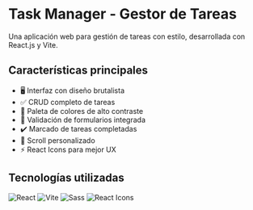 # Task Manager - Gestor de Tareas

Una aplicación web para gestión de tareas con estilo, desarrollada con React.js y Vite.

## Características principales

- 🖥️ Interfaz con diseño brutalista
- ✅ CRUD completo de tareas
- 🎨 Paleta de colores de alto contraste
- 📝 Validación de formularios integrada
- ✔️ Marcado de tareas completadas
- 🔄 Scroll personalizado
- ⚡ React Icons para mejor UX

## Tecnologías utilizadas

<p align="left">
  <img src="https://img.shields.io/badge/React-20232A?style=for-the-badge&logo=react&logoColor=61DAFB" alt="React">
  <img src="https://img.shields.io/badge/Vite-B73BFE?style=for-the-badge&logo=vite&logoColor=FFD62E" alt="Vite">
  <img src="https://img.shields.io/badge/Sass-CC6699?style=for-the-badge&logo=sass&logoColor=white" alt="Sass">
  <img src="https://img.shields.io/badge/React_Icons-F7DF1E?style=for-the-badge&logo=react&logoColor=white" alt="React Icons">
</p>


